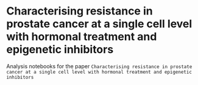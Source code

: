 # Characterising resistance in prostate cancer at a single cell level with hormonal treatment and epigenetic inhibitors

Analysis notebooks for the paper `Characterising resistance in prostate cancer at a single cell level with hormonal treatment and epigenetic inhibitors`
